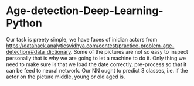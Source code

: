 # Age-detection-Deep-Learning-Python
Our task is preety simple, we have faces of inidian actors from https://datahack.analyticsvidhya.com/contest/practice-problem-age-detection/#data_dictionary. Some of the pictures are not so easy to inspect personally that is why we are going to let a machine to do it. Only thing we need to make sure is that we load the date correctly, pre-process so that it can be feed to neural network. Our NN ought to predict 3 classes, i.e. if the actor on the picture middle, young or old aged is.
